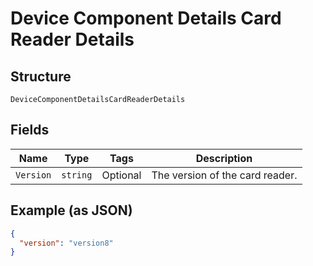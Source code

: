 
# Device Component Details Card Reader Details

## Structure

`DeviceComponentDetailsCardReaderDetails`

## Fields

| Name | Type | Tags | Description |
|  --- | --- | --- | --- |
| `Version` | `string` | Optional | The version of the card reader. |

## Example (as JSON)

```json
{
  "version": "version8"
}
```

